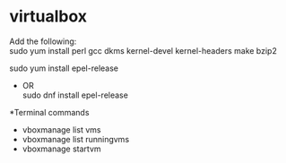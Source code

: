 # virtualbox

Add the following:  
sudo yum install perl gcc dkms kernel-devel kernel-headers make bzip2  

sudo yum install epel-release  
* OR  
sudo dnf install epel-release  

*Terminal commands  
- vboxmanage list vms  
- vboxmanage list runningvms  
- vboxmanage startvm <name or UUID>  
